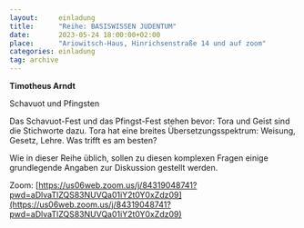 ```yaml
---
layout:     einladung
title:      "Reihe: BASISWISSEN JUDENTUM"
date:       2023-05-24 18:00:00+02:00
place:      "Ariowitsch-Haus, Hinrichsenstraße 14 und auf zoom"
categories: einladung
tag: archive
---
```


**Timotheus Arndt**

Schavuot und Pfingsten

Das Schavuot-Fest und das Pfingst-Fest stehen bevor: Tora und Geist sind die Stichworte dazu. Tora hat eine breites Übersetzungsspektrum: Weisung, Gesetz, Lehre. Was trifft es am besten?

Wie in dieser Reihe üblich, sollen zu diesen komplexen Fragen einige grundlegende Angaben zur Diskussion gestellt werden.

Zoom: [https://us06web.zoom.us/j/84319048741?pwd=aDlvaTlZQS83NUVQa01iY2t0Y0xZdz09](https://us06web.zoom.us/j/84319048741?pwd=aDlvaTlZQS83NUVQa01iY2t0Y0xZdz09)
